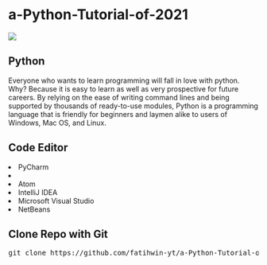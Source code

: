 # a-Python-Tutorial-of-2021

<img src="https://user-images.githubusercontent.com/81542672/112778722-55315c80-906f-11eb-9405-14b3b7906be3.png">
<h2>Python</h2>
<p>Everyone who wants to learn programming will fall in love with python. Why? Because it is easy to learn as well as very prospective for future careers. By relying on the ease of writing command lines and being supported by thousands of ready-to-use modules, Python is a programming language that is friendly for beginners and laymen alike to users of Windows, Mac OS, and Linux.</p>

<h2>Code Editor</h1>
<li>PyCharm<li>
 <li>Atom</li>
<li>IntelliJ IDEA</li>
 <li>Microsoft Visual Studio</li>
<li>NetBeans</li>

<h2>Clone Repo with Git</h2>
<pre>git clone https://github.com/fatihwin-yt/a-Python-Tutorial-of-2021.git</pre>
